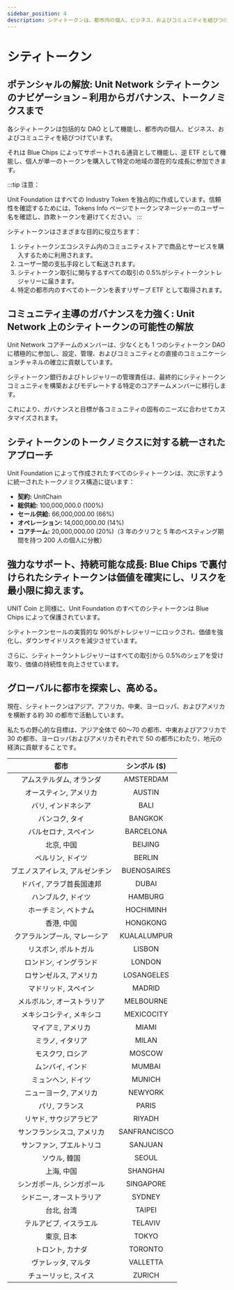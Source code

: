 ```yaml
---
sidebar_position: 4
description: シティトークンは、都市内の個人、ビジネス、およびコミュニティを結びつける包括的な DAO として機能し、都市の潜在的な成長に参加するための逆 ETF として機能します。
---
```


# シティトークン

## ポテンシャルの解放: Unit Network シティトークンのナビゲーション – 利用からガバナンス、トークノミクスまで

各シティトークンは包括的な DAO として機能し、都市内の個人、ビジネス、およびコミュニティを結びつけています。

それは Blue Chips によってサポートされる通貨として機能し、逆 ETF として機能し、個人が単一のトークンを購入して特定の地域の潜在的な成長に参加できます。

:::tip 注意：

Unit Foundation はすべての Industry Token を独占的に作成しています。信頼性を確認するためには、Tokens Info ページでトークンマネージャーのユーザー名を確認し、詐欺トークンを避けてください。
:::

シティトークンはさまざまな目的に役立ちます：

1. シティトークンエコシステム内のコミュニティストアで商品とサービスを購入するために利用されます。
2. ユーザー間の支払手段として転送されます。
3. シティトークン取引に関与するすべての取引の 0.5%がシティトークントレジャリーに届きます。
4. 特定の都市内のすべてのトークンを表すリザーブ ETF として取得されます。

## コミュニティ主導のガバナンスを力強く: Unit Network 上のシティトークンの可能性の解放

Unit Network コアチームのメンバーは、少なくとも 1 つのシティトークン DAO に積極的に参加し、設定、管理、およびコミュニティとの直接のコミュニケーションチャネルの確立に貢献しています。

シティトークン銀行およびトレジャリーの管理責任は、最終的にシティトークンコミュニティを構築およびモデレートする特定のコアチームメンバーに移行します。

これにより、ガバナンスと目標が各コミュニティの固有のニーズに合わせてカスタマイズされます。

## シティトークンのトークノミクスに対する統一されたアプローチ

Unit Foundation によって作成されたすべてのシティトークンは、次に示すように統一されたトークノミクス構造に従います：

- **契約:** UnitChain
- **総供給:** 100,000,000.0 (100%)
- **セール供給:** 66,000,000.00 (66%)
- **オペレーション:** 14,000,000.00 (14%)
- **コアチーム:** 20,000,000.00 (20%)（3 年のクリフと 5 年のベスティング期間を持つ 200 人の個人に分散）

## 強力なサポート、持続可能な成長: Blue Chips で裏付けられたシティトークンは価値を確実にし、リスクを最小限に抑えます。

UNIT Coin と同様に、Unit Foundation のすべてのシティトークンは Blue Chips によって保護されています。

シティトークンセールの実質的な 90%がトレジャリーにロックされ、価値を強化し、ダウンサイドリスクを減少させています。

さらに、シティトークントレジャリーはすべての取引から 0.5%のシェアを受け取り、価値の持続性を向上させています。

## グローバルに都市を探索し、高める。

現在、シティトークンはアジア、アフリカ、中東、ヨーロッパ、およびアメリカを横断する約 30 の都市で活動しています。

私たちの野心的な目標は、アジア全体で 60〜70 の都市、中東およびアフリカで 30 の都市、ヨーロッパおよびアメリカそれぞれで 50 の都市にわたり、地元の経済に貢献することです。

|              都市              | シンボル ($) |
| :----------------------------: | :----------: |
|    アムステルダム, オランダ    |  AMSTERDAM   |
|     オースティン, アメリカ     |    AUSTIN    |
|       バリ, インドネシア       |     BALI     |
|         バンコク, タイ         |   BANGKOK    |
|      バルセロナ, スペイン      |  BARCELONA   |
|           北京, 中国           |   BEIJING    |
|        ベルリン, ドイツ        |    BERLIN    |
| ブエノスアイレス, アルゼンチン | BUENOSAIRES  |
|    ドバイ, アラブ首長国連邦    |    DUBAI     |
|       ハンブルク, ドイツ       |   HAMBURG    |
|      ホーチミン, ベトナム      |  HOCHIMINH   |
|           香港, 中国           |   HONGKONG   |
|  クアラルンプール, マレーシア  | KUALALUMPUR  |
|      リスボン, ポルトガル      |    LISBON    |
|     ロンドン, イングランド     |    LONDON    |
|     ロサンゼルス, アメリカ     |  LOSANGELES  |
|      マドリッド, スペイン      |    MADRID    |
|   メルボルン, オーストラリア   |  MELBOURNE   |
|    メキシコシティ, メキシコ    |  MEXICOCITY  |
|       マイアミ, アメリカ       |    MIAMI     |
|        ミラノ, イタリア        |    MILAN     |
|        モスクワ, ロシア        |    MOSCOW    |
|        ムンバイ, インド        |    MUMBAI    |
|       ミュンヘン, ドイツ       |    MUNICH    |
|     ニューヨーク, アメリカ     |   NEWYORK    |
|         パリ, フランス         |    PARIS     |
|     リヤド, サウジアラビア     |    RIYADH    |
|   サンフランシスコ, アメリカ   | SANFRANCISCO |
|    サンファン, プエルトリコ    |   SANJUAN    |
|          ソウル, 韓国          |    SEOUL     |
|           上海, 中国           |   SHANGHAI   |
|   シンガポール, シンガポール   |  SINGAPORE   |
|    シドニー, オーストラリア    |    SYDNEY    |
|           台北, 台湾           |    TAIPEI    |
|     テルアビブ, イスラエル     |   TELAVIV    |
|           東京, 日本           |    TOKYO     |
|        トロント, カナダ        |   TORONTO    |
|       ヴァレッタ, マルタ       |   VALLETTA   |
|      チューリッヒ, スイス      |    ZURICH    |
